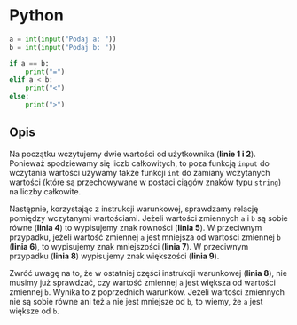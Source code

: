 # Python

```python linenums="1"
a = int(input("Podaj a: "))
b = int(input("Podaj b: "))

if a == b:
    print("=")
elif a < b:
    print("<")
else:
    print(">")
```

## Opis

Na początku wczytujemy dwie wartości od użytkownika (**linie 1 i 2**). Ponieważ spodziewamy się liczb całkowitych, to poza funkcją `input` do wczytania wartości używamy także funkcji `int` do zamiany wczytanych wartości (które są przechowywane w postaci ciągów znaków typu `string`) na liczby całkowite.

Następnie, korzystając z instrukcji warunkowej, sprawdzamy relację pomiędzy wczytanymi wartościami. Jeżeli wartości zmiennych `a` i `b` są sobie równe (**linia 4**) to wypisujemy znak równości (**linia 5**). W przeciwnym przypadku, jeżeli wartość zmiennej `a` jest mniejsza od wartości zmiennej `b` (**linia 6**), to wypisujemy znak mniejszości (**linia 7**). W przeciwnym przypadku (**linia 8**) wypisujemy znak większości (**linia 9**).

Zwróć uwagę na to, że w ostatniej części instrukcji warunkowej (**linia 8**), nie musimy już sprawdzać, czy wartość zmiennej `a` jest większa od wartości zmiennej `b`. Wynika to z poprzednich warunków. Jeżeli wartości zmiennych nie są sobie równe ani też `a` nie jest mniejsze od `b`, to wiemy, że `a` jest większe od `b`.
